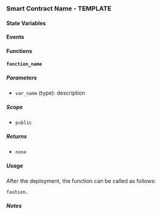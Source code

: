 ### Smart Contract Name - TEMPLATE

#### State Variables

#### Events

#### Functions

#### `function_name`

##### Parameters

- `var_name` (type): description

##### Scope

- `public`

##### Returns

- `none`

##### Usage

After the deployment, the function can be called as follows:

```
fashion.
```

##### Notes

